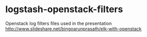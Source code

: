 # logstash-openstack-filters
Openstack log filters files used in the presentation http://www.slideshare.net/bingoarunprasath/elk-with-openstack

